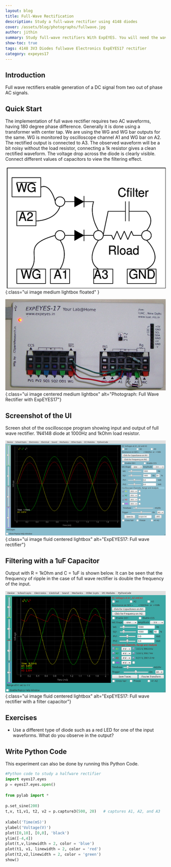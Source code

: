 ```yaml
---
layout: blog
title: Full-Wave Rectification
description: Study a full-wave rectifier using 4148 diodes
cover: /assets/blog/photographs/fullwave.jpg
author: jithin
summary: Study full-wave rectifiers With ExpEYES. You will need the waveform generators and oscilloscope of ExpEYES, and a few passive components such 2 4148 diodes, a capacitor for filtering, and a resistor.
show-toc: true
tags: 4148 3V3 Diodes fullwave Electronics ExpEYES17 rectifier
category: expeyes17
---
```


## Introduction

Full wave rectifiers enable generation of a DC signal from two out of phase AC signals.

## Quick Start

The implementation of full wave rectifier requires two AC waveforms, having 180 degree phase difference. Generally it is done using a transformer with center tap. We are using the WG and WG bar outputs for the same. WG is monitored by oscilloscope channel A1 and WG bar on A2. The rectified output is connected to A3.  The observed waveform will be a bit noisy without the load resistor, connecting a 1k resistor gives a clean rectified waveform. The voltage drop across the diode is clearly visible. Connect different values of capacitors to view the filtering effect.

![](/assets/blog/schematics/fullwave.png){:class="ui image medium lightbox floated" }

![](/assets/blog/photographs/fullwave.jpg){:class="ui image centered medium lightbox" alt="Photograph: Full Wave Rectifier with ExpEYES17"}

<div class="ui clearing divider"></div>

## Screenshot of the UI

Screen shot of the oscilloscope program showing input and output of full wave rectifier.  1N4148 diode at 1000Hz and 1kOhm load resistor.

![](/assets/blog/screenshots/fullwave.png){:class="ui image fluid centered lightbox" alt="ExpEYES17: Full wave rectifier"}


## Filtering with a 1uF Capacitor

Output with R = 1kOhm and C = 1uF is shown below.
It can be seen that the frequency of ripple in the case of full wave rectifier is double the frequency of the input.

![](/assets/blog/screenshots/fullwave-filter.png){:class="ui image fluid centered  lightbox" alt="ExpEYES17: Full wave rectifier with a filter capacitor"}

## Exercises

+ Use a different type of diode such as a red LED for one of the input waveforms. What do you observe in the output?

## Write Python Code

This experiment can also be done by running this Python Code.

```python
#Python code to study a halfware rectifier
import eyes17.eyes
p = eyes17.eyes.open()

from pylab import *

p.set_sine(200)
t,v, t1,v1, t2, v2 = p.capture3(500, 20)   # captures A1, A2, and A3

xlabel('Time(mS)')
ylabel('Voltage(V)')
plot([0,10], [0,0], 'black')
ylim([-4,4])
plot(t,v,linewidth = 2, color = 'blue')
plot(t1, v1, linewidth = 2, color = 'red')
plot(t2,v2,linewidth = 2, color = 'green')
show()
```
